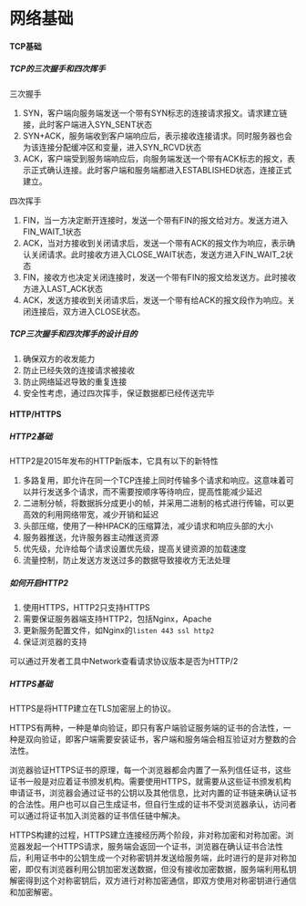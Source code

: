# 网络基础

#### TCP基础
##### TCP的三次握手和四次挥手
三次握手

1. SYN，客户端向服务端发送一个带有SYN标志的连接请求报文。请求建立链接，此时客户端进入SYN_SENT状态
2. SYN+ACK，服务端收到客户端响应后，表示接收连接请求。同时服务器也会为该连接分配缓冲区和变量，进入SYN_RCVD状态
3. ACK，客户端受到服务端响应后，向服务端发送一个带有ACK标志的报文，表示正式确认连接。此时客户端和服务端都进入ESTABLISHED状态，连接正式建立。

四次挥手

1. FIN，当一方决定断开连接时，发送一个带有FIN的报文给对方。发送方进入FIN_WAIT_1状态
2. ACK，当对方接收到关闭请求后，发送一个带有ACK的报文作为响应，表示确认关闭请求。此时接收方进入CLOSE_WAIT状态，发送方进入FIN_WAIT_2状态
3. FIN，接收方也决定关闭连接时，发送一个带有FIN的报文给发送方。此时接收方进入LAST_ACK状态
4. ACK，发送方接收到关闭请求后，发送一个带有给ACK的报文段作为响应。关闭连接后，双方进入CLOSE状态。
##### TCP三次握手和四次挥手的设计目的

1. 确保双方的收发能力
2. 防止已经失效的连接请求被接收
3. 防止网络延迟导致的重复连接
4. 安全性考虑，通过四次挥手，保证数据都已经传送完毕

#### HTTP/HTTPS
##### HTTP2基础
HTTP2是2015年发布的HTTP新版本，它具有以下的新特性

1. 多路复用，即允许在同一个TCP连接上同时传输多个请求和响应。这意味着可以并行发送多个请求，而不需要按顺序等待响应，提高性能减少延迟
2. 二进制分帧，将数据拆分成更小的帧，并采用二进制的格式进行传输，可以更高效的利用网络带宽，减少开销和延迟
3. 头部压缩，使用了一种HPACK的压缩算法，减少请求和响应头部的大小
4. 服务器推送，允许服务器主动推送资源
5. 优先级，允许给每个请求设置优先级，提高关键资源的加载速度
6. 流量控制，防止发送方发送过多的数据导致接收方无法处理
##### 如何开启HTTP2

1. 使用HTTPS，HTTP2只支持HTTPS
2. 需要保证服务器端支持HTTP2，包括Nginx，Apache
3. 更新服务配置文件，如Nginx的`listen 443 ssl http2`
4. 保证浏览器的支持

可以通过开发者工具中Network查看请求协议版本是否为HTTP/2

##### HTTPS基础
HTTPS是将HTTP建立在TLS加密层上的协议。

HTTPS有两种，一种是单向验证，即只有客户端验证服务端的证书的合法性，一种是双向验证，即客户端需要安装证书，客户端和服务端会相互验证对方整数的合法性。

浏览器验证HTTPS证书的原理，每一个浏览器都会内置了一系列信任证书，这些证书一般是对应着证书颁发机构。需要使用HTTPS，就需要从这些证书颁发机构申请证书，浏览器会通过证书的公钥以及其他信息，比对内置的证书链来确认证书的合法性。用户也可以自己生成证书，但自行生成的证书不受浏览器承认，访问者可以通过将证书加入浏览器的证书信任链中解决。

HTTPS构建的过程，HTTPS建立连接经历两个阶段，非对称加密和对称加密。浏览器发起一个HTTPS请求，服务端会返回一个证书，浏览器在确认证书合法性后，利用证书中的公钥生成一个对称密钥并发送给服务端，此时进行的是非对称加密，即仅有浏览器利用公钥加密发送数据，但没有接收加密数据，服务端利用私钥解密得到这个对称密钥后，双方进行对称加密通信，即双方使用对称密钥进行通信和加密解密。
